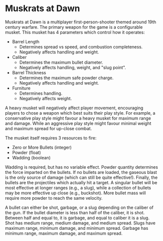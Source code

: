 # Muskrats at Dawn

Muskrats at Dawn is a multiplayer first-person-shooter themed around 19th century warfare. The primary weapon for the game is a configurable musket. This musket has 4 parameters which control how it operates:

 * Barrel Length
    * Determines spread vs speed, and combustion completeness.
    * Negatively affects handling and weight.
 * Caliber
    * Determines the maximum bullet diameter.
    * Negatively affects handling, weight, and "slug point".
 * Barrel Thickness
    * Determines the maximum safe powder charge.
    * Negatively affects handling and weight.
 * Furniture
    * Determines handling.
    * Negatively affects weight.

A heavy musket will negatively affect player movement, encouraging players to chose a weapon which best suits their play style. For example, a conservative play style might favour a heavy musket for maximum range and damage. While an aggressive play style might favour minimal weight and maximum spread for up-close combat.

The musket itself requires 3 resources to fire:

 * Zero or More Bullets (integer)
 * Powder (float)
 * Wadding (boolean)

Wadding is required, but has no variable effect. Powder quantity determines the force imparted on the bullets. If no bullets are loaded, the gaseous blast is the only source of damage (which can still be quite effective!). Finally, the bullets are the projectiles which actually hit a target. A singular bullet will be most effective at longer ranges (e.g., a slug), while a collection of bullets may be more effective up close (e.g., buckshot). More bullet mass will require more powder to reach the same velocity.

A bullet can either be shot, garbage, or a slug depending on the caliber of the gun. If the bullet diameter is less than half of the caliber, it is shot. Between half and equal to, it is garbage, and equal to caliber it is a slug. Shot has medium range, medium damage, and medium spread. Slugs have maximum range, minimum damage, and minimum spread. Garbage has minimum range, maximum damage, and maximum spread.